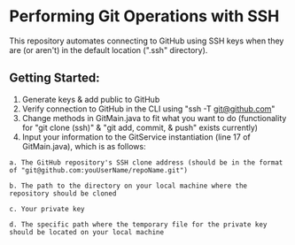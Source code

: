 # Performing Git Operations with SSH

This repository automates connecting to GitHub using SSH keys when they are (or aren't) in the default location (".ssh" directory).

## Getting Started:
  1. Generate keys & add public to GitHub
  2. Verify connection to GitHub in the CLI using "ssh -T git@github.com"
  3. Change methods in GitMain.java to fit what you want to do (functionality for "git clone (ssh)" & "git add, commit, & push" exists currently)
  4. Input your information to the GitService instantiation (line 17 of GitMain.java), which is as follows:

	a. The GitHub repository's SSH clone address (should be in the format of "git@github.com:youUserName/repoName.git")
     
	b. The path to the directory on your local machine where the repository should be cloned
     
	c. Your private key
     
	d. The specific path where the temporary file for the private key should be located on your local machine
